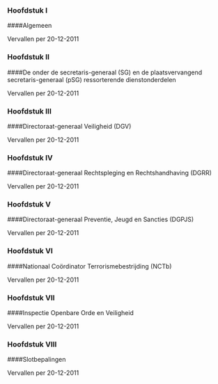 <meta http-equiv='Content-Type' content='text/html; charset=utf-8' />

### Hoofdstuk  I  

####Algemeen

Vervallen per 20-12-2011 

### Hoofdstuk  II  

####De onder de secretaris-generaal (SG) en de plaatsvervangend secretaris-generaal (pSG) ressorterende dienstonderdelen

Vervallen per 20-12-2011 

### Hoofdstuk  III  

####Directoraat-generaal Veiligheid (DGV)

Vervallen per 20-12-2011 

### Hoofdstuk  IV  

####Directoraat-generaal Rechtspleging en Rechtshandhaving (DGRR)

Vervallen per 20-12-2011 

### Hoofdstuk  V  

####Directoraat-generaal Preventie, Jeugd en Sancties (DGPJS)

Vervallen per 20-12-2011 

### Hoofdstuk  VI  

####Nationaal Coördinator Terrorismebestrijding (NCTb)

Vervallen per 20-12-2011 

### Hoofdstuk  VII  

####Inspectie Openbare Orde en Veiligheid

Vervallen per 20-12-2011 

### Hoofdstuk  VIII  

####Slotbepalingen

Vervallen per 20-12-2011 

